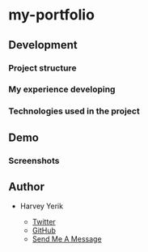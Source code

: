 # my-portfolio

## Development 
### Project structure


### My experience developing


### Technologies used in the project

## Demo 

### Screenshots


## Author

- Harvey Yerik

    - [Twitter](https://twitter.com/yerikhar)
    - [GitHub](https://github.com/YerikAH)
    - [Send Me A Message](https://yerikah.github.io/send-me-a-message/dist/)

